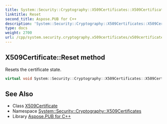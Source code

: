 ```yaml
---
title: System::Security::Cryptography::X509Certificates::X509Certificate::Reset method
linktitle: Reset
second_title: Aspose.PUB for C++
description: 'System::Security::Cryptography::X509Certificates::X509Certificate::Reset method. Resets the certificate state in C++.'
type: docs
weight: 2700
url: /cpp/system.security.cryptography.x509certificates/x509certificate/reset/
---
```

## X509Certificate::Reset method


Resets the certificate state.

```cpp
virtual void System::Security::Cryptography::X509Certificates::X509Certificate::Reset()
```

## See Also

* Class [X509Certificate](../)
* Namespace [System::Security::Cryptography::X509Certificates](../../)
* Library [Aspose.PUB for C++](../../../)
